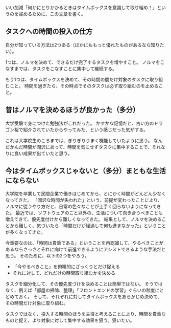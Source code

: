 いい加減「何かにとりかかるときはタイムボックスを意識して取り組め！」というのを戒めるために、この文章を書く。

## タスクへの時間の投入の仕方

自分が知っている方法は2つある（ほかにももっと優れたものがあるなら知りたい）。

1つは、ノルマを決めて、できるだけ完了するタスクを増やすこと。
ノルマをこなすまでは、タスクをこなすことに集中して継続する。

もう1つは、タイムボックスを決めて、その時間の間だけ対象のタスクに取り組むこと。
時間を過ぎたら、その時点でそのタスクは必ず取り組むのを止めること。

## 昔はノルマを決めるほうが良かった（多分）

大学受験で身につけた勉強法がこれだった。
かすかな記憶だと、古い方のドラゴン桜で紹介されていたからやってみた、という感じだった気がする。

これは大学院生のころまでは、ぎりぎりうまく機能していたように思う。
なんだかんだ時間が潤沢にあって、時間を気にせずタスクに集中することで、それなりに良い成果が出ていたと思う。

## 今はタイムボックスじゃないと（多分）まともな生活にならない

大学院を卒業して民間企業で働きはじめてから、とにかく時間がどんどん少なくなってきた。
「潤沢な時間が失われた」という、前提が変わったことにより、ノルマに従うやり方だと、日常の色々なことが上手く回らないようになってきた。
最近では、ソフトウェアのこと以外の、生活について向き合うべきことも増えてきて、優先度付けから難しくなってきた。
結果として、ノルマを決めることから難しく、気づいたら「時間だけが経過して何も進まなかった」ということが多くなってきた。

今重要なのは、「時間は貴重である」ということを再認識して、やるべきことがあるならさっさとそれに向けて前進できるようにアシストできるような手法だと思う。
そのために、以下の2つをやろう。

- 「今やるべきこと」を俯瞰的にざっくりとだけ捉える
- それに対して、どれだけの時間取り組むかを決める

タスクを細分化して、その優先度づけを決めることは簡単ではない。
そうではなく、例えば「部屋の掃除、整理」「フロントエンドの学習」ぐらいの粒度にとどめておく。
そして、それぞれに対してタイムボックスをあらかじめ決めて、その時間だけ対象に取り組む。

タスクではなく、投入する時間のほうを主役と考えることにより、時間を貴重なものと捉え、より対象に対して集中する効果を狙う。狙いたい。
